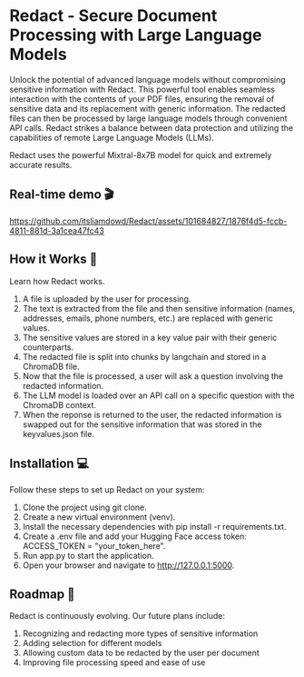 # Redact - Secure Document Processing with Large Language Models

Unlock the potential of advanced language models without compromising sensitive information with Redact. This powerful tool enables seamless interaction with the contents of your PDF files, ensuring the removal of sensitive data and its replacement with generic information. The redacted files can then be processed by large language models through convenient API calls. Redact strikes a balance between data protection and utilizing the capabilities of remote Large Language Models (LLMs).

Redact uses the powerful Mixtral-8x7B model for quick and extremely accurate results.

## Real-time demo 🎬


https://github.com/itsliamdowd/Redact/assets/101684827/1876f4d5-fccb-4811-881d-3a1cea47fc43




## How it Works 🔨
Learn how Redact works.
1. A file is uploaded by the user for processing.
2. The text is extracted from the file and then sensitive information (names, addresses, emails, phone numbers, etc.) are replaced with generic values.
3. The sensitive values are stored in a key value pair with their generic counterparts.
4. The redacted file is split into chunks by langchain and stored in a ChromaDB file.
5. Now that the file is processed, a user will ask a question involving the redacted information.
7. The LLM model is loaded over an API call on a specific question with the ChromaDB context.
9. When the reponse is returned to the user, the redacted information is swapped out for the sensitive information that was stored in the keyvalues.json file.

## Installation 💻
Follow these steps to set up Redact on your system:
1. Clone the project using git clone.
2. Create a new virtual environment (venv).
3. Install the necessary dependencies with pip install -r requirements.txt.
4. Create a .env file and add your Hugging Face access token: ACCESS_TOKEN = "your_token_here".
5. Run app.py to start the application.
6. Open your browser and navigate to http://127.0.0.1:5000.

## Roadmap 📌
Redact is continuously evolving. Our future plans include:
1. Recognizing and redacting more types of sensitive information
2. Adding selection for different models
3. Allowing custom data to be redacted by the user per document
4. Improving file processing speed and ease of use
